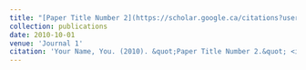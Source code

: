 ```yaml
---
title: "[Paper Title Number 2](https://scholar.google.ca/citations?user=6N2hANkAAAAJ&hl=en)"
collection: publications
date: 2010-10-01
venue: 'Journal 1'
citation: 'Your Name, You. (2010). &quot;Paper Title Number 2.&quot; <i>Journal 1</i>. 1(2).'
---
```

